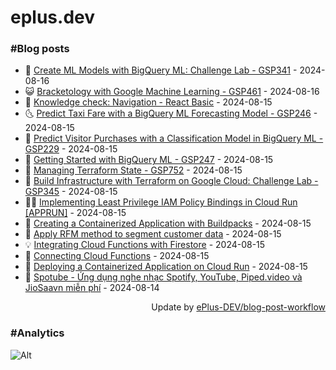 # eplus.dev

### #Blog posts

<!-- BLOG-POST-LIST:START -->
 - 🧰 [Create ML Models with BigQuery ML: Challenge Lab - GSP341](https://eplus.dev/create-ml-models-with-bigquery-ml-challenge-lab-gsp341) - 2024-08-16
 - 😺 [Bracketology with Google Machine Learning - GSP461](https://eplus.dev/bracketology-with-google-machine-learning-gsp461) - 2024-08-16
 - 🗽 [Knowledge check: Navigation - React Basic](https://eplus.dev/knowledge-check-navigation-react-basic) - 2024-08-15
 - 🌜 [Predict Taxi Fare with a BigQuery ML Forecasting Model - GSP246](https://eplus.dev/predict-taxi-fare-with-a-bigquery-ml-forecasting-model-gsp246) - 2024-08-15
 - 📝 [Predict Visitor Purchases with a Classification Model in BigQuery ML - GSP229](https://eplus.dev/predict-visitor-purchases-with-a-classification-model-in-bigquery-ml-gsp229) - 2024-08-15
 - 🚀 [Getting Started with BigQuery ML - GSP247](https://eplus.dev/getting-started-with-bigquery-ml-gsp247) - 2024-08-15
 - 💼 [Managing Terraform State - GSP752](https://eplus.dev/managing-terraform-state-gsp752) - 2024-08-15
 - 🦣 [Build Infrastructure with Terraform on Google Cloud: Challenge Lab - GSP345](https://eplus.dev/build-infrastructure-with-terraform-on-google-cloud-challenge-lab-gsp345) - 2024-08-15
 - 👨‍🏫 [Implementing Least Privilege IAM Policy Bindings in Cloud Run [APPRUN]](https://eplus.dev/implementing-least-privilege-iam-policy-bindings-in-cloud-run-apprun) - 2024-08-15
 - 🔭 [Creating a Containerized Application with Buildpacks](https://eplus.dev/creating-a-containerized-application-with-buildpacks) - 2024-08-15
 - 🤡 [Apply RFM method to segment customer data](https://eplus.dev/apply-rfm-method-to-segment-customer-data) - 2024-08-15
 - 💡 [Integrating Cloud Functions with Firestore](https://eplus.dev/integrating-cloud-functions-with-firestore) - 2024-08-15
 - 🦣 [Connecting Cloud Functions](https://eplus.dev/connecting-cloud-functions) - 2024-08-15
 - 💪 [Deploying a Containerized Application on Cloud Run](https://eplus.dev/deploying-a-containerized-application-on-cloud-run) - 2024-08-15
 - 🤡 [Spotube - Ứng dụng nghe nhạc Spotify, YouTube, Piped.video và JioSaavn miễn phí](https://eplus.dev/spotube-ung-dung-nghe-nhac-spotify-youtube-pipedvideo-va-jiosaavn-mien-phi) - 2024-08-14<!-- BLOG-POST-LIST:END -->

<div align="right">
  Update by <a target="_blank"
    href="https://github.com/ePlus-DEV/blog-post-workflow">ePlus-DEV/blog-post-workflow</a>
</div>

### #Analytics
![Alt](https://repobeats.axiom.co/api/embed/9990f7cddfbad8d834990b10ccad05f81ac1096f.svg "Repobeats analytics image")
